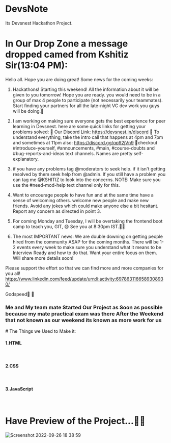 # DevsNote
Its  Devsnest Hackathon Project.

# In Our Drop Zone a message dropped camed from Kshitiz Sir(13:04 PM):
Hello all. Hope you are doing great! Some news for the coming weeks:

1. Hackathons! Starting this weekend! All the information about it will be given to you tomorrow! Hope you are ready. you would need to be in a group of max 4 people to participate (not necessarily your teammates). Start finding your partners for all the late-night VC dev work you guys will be doing.💯

2. I am working on making sure everyone gets the best experience for peer learning in Devsnest. here are some quick links for getting your problems solved:
📌 Our Discord Link: https://devsnest.in/discord
📌 To understand everything, take the intro call that happens at 4pm and 7pm and sometimes at 11pm also: https://discord.gg/qp92jVn9
📌checkout #introduce-yourself, #announcements, #main, #course-doubts and #bug-reports-and-ideas text channels. Names are pretty self-explanatory.

3. if you have any problems tag @moderators to seek help. if it isn't getting resolved by them seek help from @admin. If you still have a problem you can tag me @KSHITIZ to look into the concerns.
NOTE: Make sure you use the #need-mod-help text channel only for this.

4. Want to encourage people to have fun and at the same time have a sense of welcoming others. welcome new people and make new friends. Avoid any jokes which could make anyone else a bit hesitant. Report any concern as directed in point 3.

5. For coming Monday and Tuesday, I will be overtaking the frontend boot camp to teach you, GIT, 😄 See you at 8:30pm IST.👋🏻

6. The most IMPORTANT news: We are double downing on getting people hired from the community ASAP for the coming months. There will be 1-2 events every week to make sure you understand what it means to be Interview Ready and how to do that. Want your entire focus on them. Will share more details soon!

Please support the effort so that we can find more and more companies for you all!
https://www.linkedin.com/feed/update/urn:li:activity:6978631166589308930/

Godspeed💯 🤍

<h3>Me and My team mate Started Our Project as Soon as possible because my mate practical exam was there After the Weekend that not known as our weekend its known as more work for us</h3>
# The Things we Used to Make it:<br>
<h4>1.HTML</h4><br>
<h4>2.CSS</h4><br>
<h4>3.JavaScript</h4><br>

# Have Preview of the Project...😶‍🌫️
![Screenshot 2022-09-26 18 38 59](https://user-images.githubusercontent.com/91685196/192285051-8e9f286a-5b3a-4eac-8f7a-8b786aec6bc7.png)
